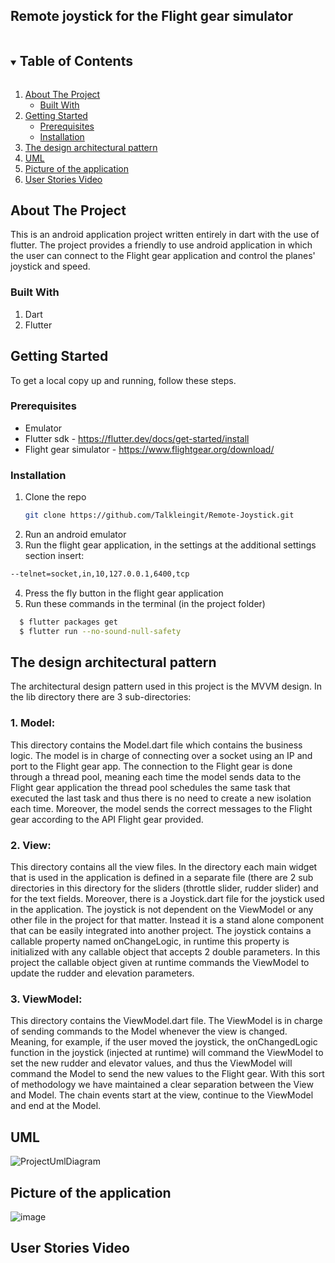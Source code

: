 
<!-- Title -->
## Remote joystick for the Flight gear simulator



<!-- TABLE OF CONTENTS -->
<details open="open">
  <summary><h2 style="display: inline-block">Table of Contents</h2></summary>
  <ol>
    <li>
      <a href="#about-the-project">About The Project</a>
      <ul>
        <li><a href="#built-with">Built With</a></li>
      </ul>
    </li>
    <li>
      <a href="#getting-started">Getting Started</a>
      <ul>
        <li><a href="#prerequisites">Prerequisites</a></li>
        <li><a href="#installation">Installation</a></li>
      </ul>
    </li>
    <li><a href="#The-design-architectural-pattern">The design architectural pattern</a></li>
    <li><a href="#UML">UML</a></li>
    <li><a href="#Picture-of-the-application">Picture of the application</a></li>
    <li><a href="#User-Stories-Video">User Stories Video</a></li>
  </ol>
</details>



<!-- ABOUT THE PROJECT -->
## About The Project
This is an android application project written entirely in dart with the use of flutter. The project provides a friendly to use android application in which the user
can connect to the Flight gear application and control the planes' joystick and speed.





### Built With
1. Dart
2. Flutter





<!-- GETTING STARTED -->
## Getting Started

To get a local copy up and running, follow these steps.

### Prerequisites

* Emulator
* Flutter sdk - https://flutter.dev/docs/get-started/install
* Flight gear simulator - https://www.flightgear.org/download/

### Installation

1. Clone the repo
   ```sh
   git clone https://github.com/Talkleingit/Remote-Joystick.git
   ```
2. Run an android emulator
3. Run the flight gear application, in the settings at the additional settings section insert:
```sh  
--telnet=socket,in,10,127.0.0.1,6400,tcp 
```
4. Press the fly button in the flight gear application
4. Run these commands in the terminal (in the project folder)
 ```sh
   $ flutter packages get
   $ flutter run --no-sound-null-safety
```
   

<!-- The-design-architectural-pattern -->
## The design architectural pattern
 The architectural design pattern used in this project is the MVVM design. In the lib directory there are 3 sub-directories: 
 ### 1. Model:
  This directory contains the Model.dart file which contains the business logic. The model is in charge of connecting over a socket using an IP and port to the Flight gear
  app. The connection to the Flight gear is done through a thread pool, meaning each time the model sends data to the Flight gear application the thread pool schedules the same   task that executed the last task and thus there is no need to create a new isolation each time. Moreover, the model sends the correct messages to the Flight gear according to   the API Flight gear provided.  
 ### 2. View:
  This directory contains all the view files. In the directory each main widget that is used in the application is defined in a separate file (there are 2 sub directories in
  this directory for the sliders (throttle slider, rudder slider) and for the text fields. Moreover, there is a Joystick.dart file for the joystick used in the application. 
  The joystick is not dependent on the ViewModel or any other file in the project for that matter. Instead it is a stand alone component that can be easily integrated into 
  another project. The joystick contains a callable property named onChangeLogic, in runtime this property is initialized with any callable object that accepts 2 double 
  parameters. In this project the callable object given at runtime commands the ViewModel to update the rudder and elevation parameters.
  ### 3. ViewModel:
  This directory contains the ViewModel.dart file. The ViewModel is in charge of sending commands to the Model whenever the view is changed. Meaning, for example, if the user 
  moved the joystick, the onChangedLogic function in the joystick (injected at runtime) will command the ViewModel to set the new rudder and elevator values, and thus the 
  ViewModel will command the Model to send the new values to the Flight gear. With this sort of methodology we have maintained a clear separation between the View and Model. The 
  chain events start at the view, continue to the ViewModel and end at the Model.
  

<!-- UML -->
## UML
![ProjectUmlDiagram](https://user-images.githubusercontent.com/72923818/122425191-fa394280-cf97-11eb-84a5-14aa466c8ca7.jpg)



<!-- Picture-of-the-application -->
## Picture of the application
![image](https://user-images.githubusercontent.com/72923818/122303620-7dad5200-cf0c-11eb-9e0a-1949e801a92b.png)





<!-- User-Stories-Video -->
## User Stories Video





<!-- MARKDOWN LINKS & IMAGES -->
<!-- https://www.markdownguide.org/basic-syntax/#reference-style-links -->
[contributors-shield]: https://img.shields.io/github/contributors/github_username/repo.svg?style=for-the-badge
[contributors-url]: https://github.com/github_username/repo/graphs/contributors
[forks-shield]: https://img.shields.io/github/forks/github_username/repo.svg?style=for-the-badge
[forks-url]: https://github.com/github_username/repo/network/members
[stars-shield]: https://img.shields.io/github/stars/github_username/repo.svg?style=for-the-badge
[stars-url]: https://github.com/github_username/repo/stargazers
[issues-shield]: https://img.shields.io/github/issues/github_username/repo.svg?style=for-the-badge
[issues-url]: https://github.com/github_username/repo/issues
[license-shield]: https://img.shields.io/github/license/github_username/repo.svg?style=for-the-badge
[license-url]: https://github.com/github_username/repo/blob/master/LICENSE.txt
[linkedin-shield]: https://img.shields.io/badge/-LinkedIn-black.svg?style=for-the-badge&logo=linkedin&colorB=555
[linkedin-url]: https://linkedin.com/in/github_username
